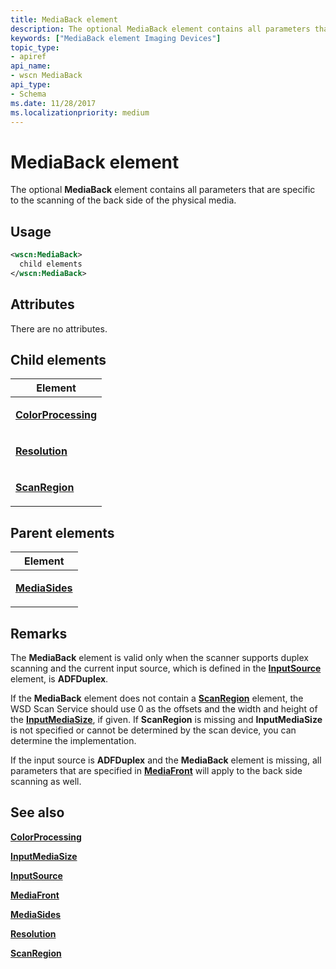 ```yaml
---
title: MediaBack element
description: The optional MediaBack element contains all parameters that are specific to the scanning of the back side of the physical media.
keywords: ["MediaBack element Imaging Devices"]
topic_type:
- apiref
api_name:
- wscn MediaBack
api_type:
- Schema
ms.date: 11/28/2017
ms.localizationpriority: medium
---
```


# MediaBack element


The optional **MediaBack** element contains all parameters that are specific to the scanning of the back side of the physical media.

Usage
-----

```xml
<wscn:MediaBack>
  child elements
</wscn:MediaBack>
```

Attributes
----------

There are no attributes.

## Child elements


<table>
<colgroup>
<col width="100%" />
</colgroup>
<thead>
<tr class="header">
<th>Element</th>
</tr>
</thead>
<tbody>
<tr class="odd">
<td><p><a href="colorprocessing.md" data-raw-source="[&lt;strong&gt;ColorProcessing&lt;/strong&gt;](colorprocessing.md)"><strong>ColorProcessing</strong></a></p></td>
</tr>
<tr class="even">
<td><p><a href="resolution.md" data-raw-source="[&lt;strong&gt;Resolution&lt;/strong&gt;](resolution.md)"><strong>Resolution</strong></a></p></td>
</tr>
<tr class="odd">
<td><p><a href="scanregion.md" data-raw-source="[&lt;strong&gt;ScanRegion&lt;/strong&gt;](scanregion.md)"><strong>ScanRegion</strong></a></p></td>
</tr>
</tbody>
</table>

## Parent elements


<table>
<colgroup>
<col width="100%" />
</colgroup>
<thead>
<tr class="header">
<th>Element</th>
</tr>
</thead>
<tbody>
<tr class="odd">
<td><p><a href="mediasides.md" data-raw-source="[&lt;strong&gt;MediaSides&lt;/strong&gt;](mediasides.md)"><strong>MediaSides</strong></a></p></td>
</tr>
</tbody>
</table>

Remarks
-------

The **MediaBack** element is valid only when the scanner supports duplex scanning and the current input source, which is defined in the [**InputSource**](inputsource.md) element, is **ADFDuplex**.

If the **MediaBack** element does not contain a [**ScanRegion**](scanregion.md) element, the WSD Scan Service should use 0 as the offsets and the width and height of the [**InputMediaSize**](inputmediasize.md), if given. If **ScanRegion** is missing and **InputMediaSize** is not specified or cannot be determined by the scan device, you can determine the implementation.

If the input source is **ADFDuplex** and the **MediaBack** element is missing, all parameters that are specified in [**MediaFront**](mediafront.md) will apply to the back side scanning as well.

## See also


[**ColorProcessing**](colorprocessing.md)

[**InputMediaSize**](inputmediasize.md)

[**InputSource**](inputsource.md)

[**MediaFront**](mediafront.md)

[**MediaSides**](mediasides.md)

[**Resolution**](resolution.md)

[**ScanRegion**](scanregion.md)

 

 






